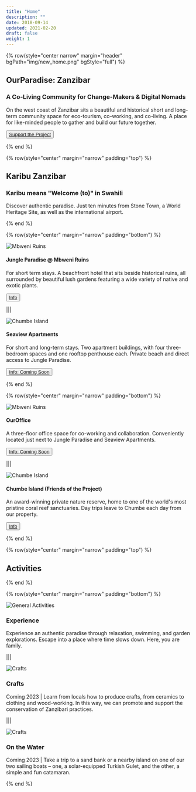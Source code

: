 ```yaml
---
title: "Home"
description: ""
date: 2018-09-14
updated: 2021-02-20
draft: false
weight: 1
---
```


<!-- section 1 -->

{% row(style="center narrow" margin="header" bgPath="img/new_home.png" bgStyle="full") %}

 ## OurParadise: Zanzibar
 
 ### A Co-Living Community for Change-Makers & Digital Nomads

 On the west coast of Zanzibar sits a beautiful and historical short and long-term community space for eco-tourism, co-working, and co-living. A place for like-minded people to gather and build our future together.

  <button>[Support the Project](/action)</button>

{% end %}

<!-- section 2  -->

{% row(style="center" margin="narrow" padding="top") %}

## Karibu Zanzibar

### Karibu means **"Welcome (to)"** in Swahili

Discover authentic paradise. Just ten minutes from Stone Town, a World Heritage Site, as well as the international airport.

{% end %}

{% row(style="center" margin="narrow" padding="bottom") %}

![Mbweni Ruins](img/mbweni.jpeg)

#### **Jungle Paradise** @ Mbweni Ruins

For short term stays. A beachfront hotel that sits beside historical ruins, all surrounded by beautiful lush gardens featuring a wide variety of native and exotic plants.

 <button>[Info](/location/mbweni)</button>

|||

![Chumbe Island](img/chumbe.jpeg)

#### **Seaview Apartments**

For short and long-term stays. Two apartment buildings, with four three-bedroom spaces and one rooftop penthouse each. Private beach and direct access to Jungle Paradise.

 <button>[Info: Coming Soon](/)</button>

{% end %}

{% row(style="center" margin="narrow" padding="bottom") %}

![Mbweni Ruins](img/ouroffice.png)

#### **OurOffice**

A three-floor office space for co-working and collaboration. Conveniently located just next to Jungle Paradise and Seaview Apartments.

 <button>[Info: Coming Soon](/)</button>

|||

![Chumbe Island](img/chumbe.jpeg)

#### **Chumbe Island** (Friends of the Project)

An award-winning private nature reserve, home to one of the world's most pristine coral reef sanctuaries. Day trips leave to Chumbe each day from our property.

<button>[Info](/location/chumbe)</button>

{% end %}

{% row(style="center" margin="narrow" padding="top") %}

## Activities

{% end %}

{% row(style="center" margin="narrow" padding="bottom") %}

![General Activities](img/beach_activities_2.jpg#mx-auto#large)

### Experience

Experience an authentic paradise through relaxation, swimming, and garden explorations. Escape into a place where time slows down. Here, you are family.

|||

![Crafts](img/local_culture.jpg#mx-auto#large)

### Crafts

Coming 2023 | Learn from locals how to produce crafts, from ceramics to clothing and wood-working. In this way, we can promote and support the conservation of Zanzibari practices.

|||

![Crafts](img/boats.jpg#mx-auto#large)

### On the Water

Coming 2023 | Take a trip to a sand bank or a nearby island on one of our two sailing boats – one, a solar-equipped Turkish Gulet, and the other, a simple and fun catamaran.

{% end %}